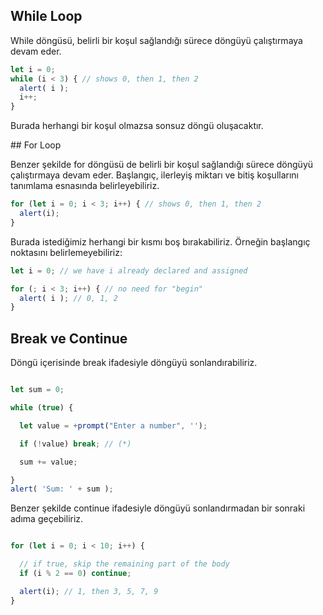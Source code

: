 ## While Loop

While döngüsü, belirli bir koşul sağlandığı sürece döngüyü çalıştırmaya devam eder. 

```js
let i = 0;
while (i < 3) { // shows 0, then 1, then 2
  alert( i );
  i++;
}
```

Burada herhangi bir koşul olmazsa sonsuz döngü oluşacaktır. 

## For Loop

Benzer şekilde for döngüsü de belirli bir koşul sağlandığı sürece döngüyü çalıştırmaya devam eder. Başlangıç, ilerleyiş miktarı ve bitiş koşullarını tanımlama esnasında belirleyebiliriz.

```js
for (let i = 0; i < 3; i++) { // shows 0, then 1, then 2
  alert(i);
}
```

Burada istediğimiz herhangi bir kısmı boş bırakabiliriz. Örneğin başlangıç noktasını belirlemeyebiliriz:

```js
let i = 0; // we have i already declared and assigned

for (; i < 3; i++) { // no need for "begin"
  alert( i ); // 0, 1, 2
}
```

## Break ve Continue

Döngü içerisinde break ifadesiyle döngüyü sonlandırabiliriz. 

```js

let sum = 0;

while (true) {

  let value = +prompt("Enter a number", '');

  if (!value) break; // (*)

  sum += value;

}
alert( 'Sum: ' + sum );
```

Benzer şekilde continue ifadesiyle döngüyü sonlandırmadan bir sonraki adıma geçebiliriz.

```js

for (let i = 0; i < 10; i++) {

  // if true, skip the remaining part of the body
  if (i % 2 == 0) continue;

  alert(i); // 1, then 3, 5, 7, 9
}
```


